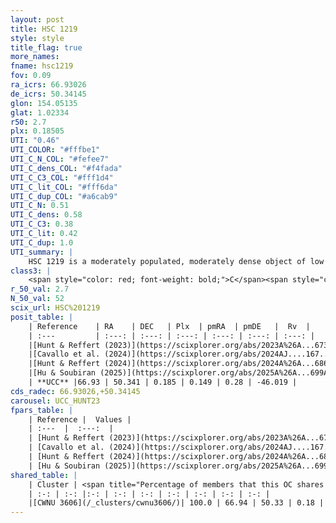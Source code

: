 ```yaml
---
layout: post
title: HSC 1219
style: style
title_flag: true
more_names: 
fname: hsc1219
fov: 0.09
ra_icrs: 66.93026
de_icrs: 50.34145
glon: 154.05135
glat: 1.02334
r50: 2.7
plx: 0.18505
UTI: "0.46"
UTI_COLOR: "#fffbe1"
UTI_C_N_COL: "#fefee7"
UTI_C_dens_COL: "#f4fada"
UTI_C_C3_COL: "#fff1d4"
UTI_C_lit_COL: "#fff6da"
UTI_C_dup_COL: "#a6cab9"
UTI_C_N: 0.51
UTI_C_dens: 0.58
UTI_C_C3: 0.38
UTI_C_lit: 0.42
UTI_C_dup: 1.0
UTI_summary: |
    HSC 1219 is a moderately populated, moderately dense object of low C3 quality. It was recently reported in the literature. This object shares a large percentage of members with a later reported entry.
class3: |
    <span style="color: red; font-weight: bold;">C</span><span style="color: #FFC300; font-weight: bold;">B</span>
r_50_val: 2.7
N_50_val: 52
scix_url: HSC%201219
posit_table: |
    | Reference    | RA    | DEC   | Plx  | pmRA  | pmDE   |  Rv  |
    | :---         | :---: | :---: | :---: | :---: | :---: | :---: |
    |[Hunt & Reffert (2023)](https://scixplorer.org/abs/2023A%26A...673A.114H) | 66.925 | 50.354 | 0.189 | 0.144 | 0.294 | -41.343 |
    |[Cavallo et al. (2024)](https://scixplorer.org/abs/2024AJ....167...12C) | 66.944 | 50.33 | 0.192 | -- | -- | -- |
    |[Hunt & Reffert (2024)](https://scixplorer.org/abs/2024A%26A...686A..42H) | 66.925 | 50.354 | 0.189 | 0.144 | 0.294 | -41.343 |
    |[Hu & Soubiran (2025)](https://scixplorer.org/abs/2025A%26A...699A.246H) | 66.944 | 50.33 | -- | -- | -- | -- |
    | **UCC** |66.93 | 50.341 | 0.185 | 0.149 | 0.28 | -46.019 | 
cds_radec: 66.93026,+50.34145
carousel: UCC_HUNT23
fpars_table: |
    | Reference |  Values |
    | :---  |  :---:  |
    | [Hunt & Reffert (2023)](https://scixplorer.org/abs/2023A%26A...673A.114H) | `AV50=3.386, diffAV50=1.709, MOD50=13.229, logAge50=8.511` |
    | [Cavallo et al. (2024)](https://scixplorer.org/abs/2024AJ....167...12C) | `AV50=2.97, dMod50=13.04, logAge50=8.8, [Fe/H]50=0.08` |
    | [Hunt & Reffert (2024)](https://scixplorer.org/abs/2024A%26A...686A..42H) | `MassJ=412.610` |
    | [Hu & Soubiran (2025)](https://scixplorer.org/abs/2025A%26A...699A.246H) | `MA22=-0.2, MA23f=-0.37, MA23g=-0.28, MZ23=-0.46, MK24=-0.36, MF24=-0.4` |
shared_table: |
    | Cluster | <span title="Percentage of members that this OC shares with the ones listed">%</span>   | RA   | DEC   | Plx   | pmRA  | pmDE  | Rv | UTI |
    | :-: | :-: |:-: | :-: | :-: | :-: | :-: | :-: | :-: |
    |[CWNU 3606](/_clusters/cwnu3606/)| 100.0 | 66.94 | 50.33 | 0.18 | 0.16 | 0.29 | -46.02 |0.14 |
---
```

